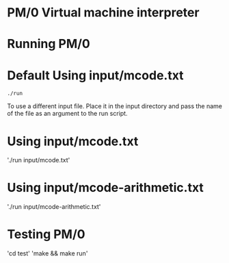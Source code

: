 # PM/0 Virtual machine interpreter

# Running PM/0
# Default Using input/mcode.txt
`./run`

To use a different input file. Place it in the input directory
and pass the name of the file as an argument to the run script.

# Using input/mcode.txt
'./run input/mcode.txt'
# Using input/mcode-arithmetic.txt
'./run input/mcode-arithmetic.txt'

# Testing PM/0
'cd test'
'make && make run'
